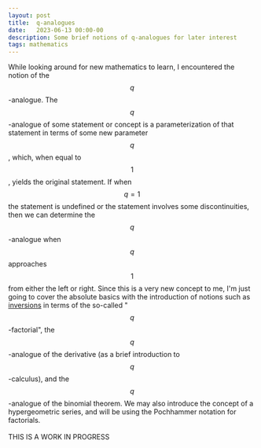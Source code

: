 ```yaml
---
layout: post
title:  q-analogues
date:   2023-06-13 00:00-00
description: Some brief notions of q-analogues for later interest
tags: mathematics
---
```


While looking around for new mathematics to learn, I encountered the notion of the $$q$$-analogue. The $$q$$-analogue of some statement or concept is a parameterization of that statement in terms of some new parameter $$q$$, which, when equal to $$1$$, yields the original statement. If when $$q=1$$ the statement is undefined or the statement involves some discontinuities, then we can determine the $$q$$-analogue when $$q$$ approaches $$1$$ from either the left or right. Since this is a very new concept to me, I'm just going to cover the absolute basics with the introduction of notions such as <a href="https://en.wikipedia.org/wiki/Inversion_(discrete_mathematics)">inversions</a> in terms of the so-called "$$q$$-factorial", the $$q$$-analogue of the derivative (as a brief introduction to $$q$$-calculus), and the $$q$$-analogue of the binomial theorem. We may also introduce the concept of a hypergeometric series, and will be using the Pochhammer notation for factorials. 
<br>
<br>
THIS IS A WORK IN PROGRESS
<br>